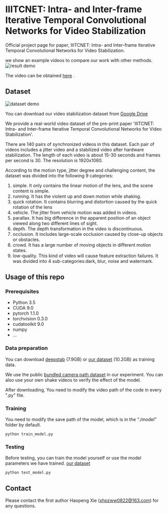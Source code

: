 # IIITCNET: Intra- and Inter-frame Iterative Temporal Convolutional Networks for Video Stabilization
Official project page for paper, IIITCNET: Intra- and Inter-frame Iterative Temporal Convolutional Networks for Video Stabilization.

we show an example videos to compare our work with other methods.
 ![result demo](./docs/result_demo.gif)

The video can be obtained [here](https://www.youtube.com/watch?v=RiOOc_clpjE) .

## Dataset
 ![dataset demo](./docs/dataset_demo.gif)

You can download our video stabilization dataset from [Google Drive](https://drive.google.com/drive/folders/1PKH6rn8U_I0EZbJdmjzStuMX1Ica4pWS?usp=sharing) 

We provide a real-world video dataset of the pre-print paper 'IIITCNET: Intra- and Inter-frame Iterative Temporal Convolutional Networks for Video Stabilization'.

There are 140 pairs of synchronized videos in this dataset. Each pair of videos includes a jitter video and a stabilized video after hardware stabilization. The length of each video is about 15-30 seconds and frames per second is 30. The resolution is 1920x1080.

According to the motion type, jitter degree and challenging content, the dataset was divided into the following 9 categories:
1. simple. It only contains the linear motion of the lens, and the scene content is simple.
2. running. It has the violent up and down motion while shaking.
3. quick rotation. It contains blurring and distortion caused by the quick rotation of the lens
4. vehicle. The jitter from vehicle motion was added in videos.
5. parallax. It has big difference in the apparent position of an object viewed along two different lines of sight.
6. depth. The depth transformation in the video is discontinuous.
7. occlusion. It includes large-scale occlusion caused by close-up objects or obstacles.
8. crowd. It has a large number of moving objects in different motion states.
9. low-quality. This kind of video will cause feature extraction failures. It was divided into 4 sub-categories:dark, blur, noise and watermark.


## Usage of this repo
### Prerequisites
- Python 3.5
- CUDA 9.0
- pytorch 1.1.0
- torchvision 0.3.0
- cudatoolkit 9.0
- numpy
- ...

### Data preparation
You can download [deepstab](http://cg.cs.tsinghua.edu.cn/download/DeepStab.zip) (7.9GB) or [our dataset](https://drive.google.com/drive/folders/1PKH6rn8U_I0EZbJdmjzStuMX1Ica4pWS?usp=sharing) (10.2GB) as training data.

We use the public [bundled camera path dataset](http://liushuaicheng.org/SIGGRAPH2013/database.html) in our experiment. You can also use your own shake videos to verify the effect of the model.

After downloading, You need to modify the video path of the code in every ".py" file.

### Training
You need to modify the save path of the model, which is in the “./model” folder by default.

```python train_model.py```

### Testing
Before testing, you can train the model yourself or use the model parameters we have trained. [our dataset](https://drive.google.com/drive/folders/1Zt0TvY7f4opXXxzyHsph0sPV9ufH0qkZ?usp=sharing)

```python test_model.py```

## Contact
Please contact the first author Haopeng Xie (xhpzww0822@163.com) for any questions.